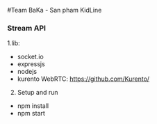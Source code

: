 #Team BaKa - San pham KidLine

### Stream API
1.lib: 
  - socket.io
  - expressjs 
  - nodejs 
  - kurento WebRTC: https://github.com/Kurento/

2. Setup and run
  - npm install
  - npm start
